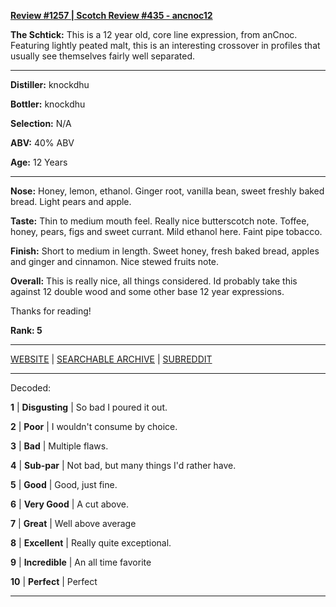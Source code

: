 
[**Review #1257 | Scotch Review #435 - ancnoc12**]( https://t8ke.review/review-1257-ancnoc12)

**The Schtick:** This is a 12 year old, core line expression, from anCnoc. Featuring lightly peated malt, this is an interesting crossover in profiles that usually see themselves fairly well separated. 

-----

**Distiller:** knockdhu

**Bottler:** knockdhu

**Selection:** N/A

**ABV:**  40% ABV

**Age:** 12 Years 

-----

**Nose:**  Honey, lemon, ethanol. Ginger root, vanilla bean, sweet freshly baked bread. Light pears and apple. 

**Taste:** Thin to medium mouth feel. Really nice butterscotch note. Toffee, honey, pears, figs and sweet currant. Mild ethanol here. Faint pipe tobacco. 

**Finish:** Short to medium in length. Sweet honey, fresh baked bread, apples and ginger and cinnamon. Nice stewed fruits note. 

**Overall:** This is really nice, all things considered. Id probably take this against 12 double wood and some other base 12 year expressions. 

Thanks for reading!

**Rank: 5**



-----

[WEBSITE](https://t8ke.review) | [SEARCHABLE ARCHIVE](https://t8ke.review/review-archive/) | [SUBREDDIT](https://reddit.com/r/t8kereviews)

-----

Decoded:

**1** | **Disgusting** | So bad I poured it out.

**2** | **Poor** | I wouldn't consume by choice.

**3** | **Bad** | Multiple flaws.

**4** | **Sub-par** | Not bad, but many things I'd rather have.

**5** | **Good** | Good, just fine.

**6** | **Very Good** | A cut above.

**7** | **Great** | Well above average

**8** | **Excellent** | Really quite exceptional.

**9** | **Incredible** | An all time favorite

**10** | **Perfect** | Perfect

----

